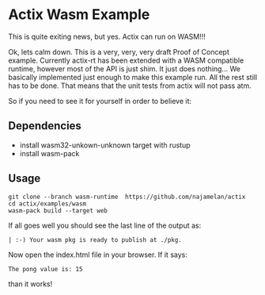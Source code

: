 # Actix Wasm Example

This is quite exiting news, but yes. Actix can run on WASM!!!

Ok, lets calm down. This is a very, very, very draft Proof of Concept example. Currently actix-rt has been extended with a WASM compatible runtime, however most of the API is just shim. It just does nothing... We basically implemented just enough to make this example run. All the rest still has to be done. That means that the unit tests from actix will not pass atm.

So if you need to see it for yourself in order to believe it:

## Dependencies

- install wasm32-unkown-unknown target with rustup
- install wasm-pack

## Usage

```shell
git clone --branch wasm-runtime  https://github.com/najamelan/actix
cd actix/examples/wasm
wasm-pack build --target web
```
If all goes well you should see the last line of the output as:
```
| :-) Your wasm pkg is ready to publish at ./pkg.
```

Now open the index.html file in your browser. If it says:
```
The pong value is: 15
```

than it works!
